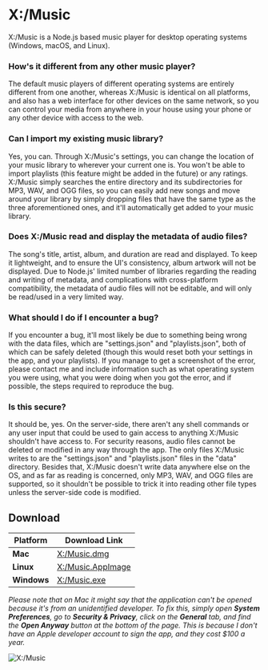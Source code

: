 # X:/Music

X:/Music is a Node.js based music player for desktop operating systems (Windows, macOS, and Linux).

### How's it different from any other music player?

The default music players of different operating systems are entirely different from one another, whereas X:/Music is identical on all platforms, and also has a web interface for other devices on the same network, so you can control your media from anywhere in your house using your phone or any other device with access to the web.

### Can I import my existing music library?

Yes, you can. Through X:/Music's settings, you can change the location of your music library to wherever your current one is. You won't be able to import playlists (this feature might be added in the future) or any ratings. X:/Music simply searches the entire directory and its subdirectories for MP3, WAV, and OGG files, so you can easily add new songs and move around your library by simply dropping files that have the same type as the three aforementioned ones, and it'll automatically get added to your music library.

### Does X:/Music read and display the metadata of audio files?

The song's title, artist, album, and duration are read and displayed. To keep it lightweight, and to ensure the UI's consistency, album artwork will not be displayed. Due to Node.js' limited number of libraries regarding the reading and writing of metadata, and complications with cross-platform compatibility, the metadata of audio files will not be editable, and will only be read/used in a very limited way.

### What should I do if I encounter a bug?

If you encounter a bug, it'll most likely be due to something being wrong with the data files, which are "settings.json" and "playlists.json", both of which can be safely deleted (though this would reset both your settings in the app, and your playlists). If you manage to get a screenshot of the error, please contact me and include information such as what operating system you were using, what you were doing when you got the error, and if possible, the steps required to reproduce the bug.

### Is this secure?

It should be, yes. On the server-side, there aren't any shell commands or any user input that could be used to gain access to anything X:/Music shouldn't have access to. For security reasons, audio files cannot be deleted or modified in any way through the app. The only files X:/Music writes to are the "settings.json" and "playlists.json" files in the "data" directory. Besides that, X:/Music doesn't write data anywhere else on the OS, and as far as reading is concerned, only MP3, WAV, and OGG files are supported, so it shouldn't be possible to trick it into reading other file types unless the server-side code is modified. 

## Download

|Platform|Download Link|
|-------------|------------------|
|**Mac**|[X:/Music.dmg](https://github.com/Xtrendence/X-Music/releases/download/V1.0.1/Mac-X-Music-1.0.1.dmg)|
|**Linux**|[X:/Music.AppImage](https://github.com/Xtrendence/X-Music/releases/download/V1.0.1/Linux-X-Music-1.0.1.AppImage)|
|**Windows**|[X:/Music.exe](https://github.com/Xtrendence/X-Music/releases/download/V1.0.1/Windows-X-Music.Setup.1.0.1.exe)|

*Please note that on Mac it might say that the application can't be opened because it's from an unidentified developer. To fix this, simply open **System Preferences**, go to **Security & Privacy**, click on the **General** tab, and find the **Open Anyway** button at the bottom of the page. This is because I don't have an Apple developer account to sign the app, and they cost $100 a year.*

![X:/Music](https://i.imgur.com/6Y06b5v.png)
